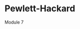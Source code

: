 # Pewlett-Hackard
Module 7

<!-- ## Overview of the Analysis

Purpose of this project was to develop an app that would allow a user to select travel destinations based on a set of temperature parameters.  This was accomplished using
python, jupyter notebooks, weather data api, as well as several of the google mapping apis.

## Results

Different maps that were created included:

#### Searching for locations based on temperateure requirements:

![](https://github.com/lavec0324/World_Weather_Analysis/blob/main/Vacation_Search/WeatherPy_vacation_map.png)

#### Mapping final 5 destinations:

![](https://github.com/lavec0324/World_Weather_Analysis/blob/main/Vacation_Itinerary/WeatherPy_travel_map.png)

#### Mapping final 5 destination using markers:

![](https://github.com/lavec0324/World_Weather_Analysis/blob/main/Vacation_Itinerary/WeatherPy_travel_map_markers.png)

## Summary

In summary using a combination of python scripting and api's we were able to demonstrate a way for users to pick travel destinations based on temperature requirements.  This required pulling latitude and longitudes and getting wether information from weather data apis then plotting them using a google api. -->
